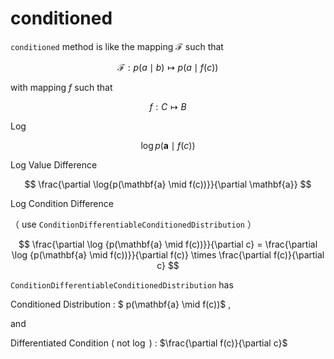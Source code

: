 # conditioned

`conditioned` method is like the mapping $\mathcal{F}$ such that

$$
  \mathcal{F}: p(a \mid b) \mapsto p(a \mid f(c))
$$

with mapping $f$ such that

$$
  f: C \mapsto B
$$

Log

$$
 \log{p(\mathbf{a} \mid f(c))}
$$

Log Value Difference

$$
  \frac{\partial \log{p(\mathbf{a} \mid f(c))}}{\partial \mathbf{a}}
$$

Log Condition Difference

（ use `ConditionDifferentiableConditionedDistribution` ）

$$
 \frac{\partial \log {p(\mathbf{a} \mid f(c))}}{\partial c} =  \frac{\partial \log {p(\mathbf{a} \mid f(c))}}{\partial f(c)} \times \frac{\partial f(c)}{\partial c}
$$

`ConditionDifferentiableConditionedDistribution` has 

Conditioned Distribution : $ p(\mathbf{a} \mid f(c))$ ,

and 

Differentiated Condition ( not $\log$ ) : $\frac{\partial f(c)}{\partial c}$
